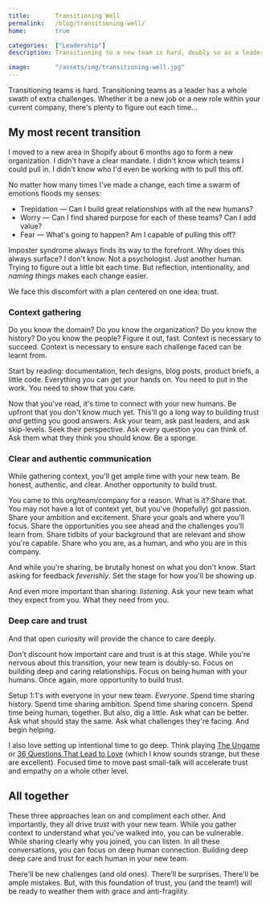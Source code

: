```yaml
---
title:       Transitioning Well
permalink:   /blog/transitioning-well/
home:        true

categories:  ["Leadership"]
description: Transitioning to a new team is hard, doubly so as a leader.

image:       "/assets/img/transitioning-well.jpg"
---
```


Transitioning teams is hard. Transitioning teams as a leader has a whole swath of extra challenges. Whether it be a new job or a new role within your current company, there's plenty to figure out each time&hellip;

## My most recent transition

I moved to a new area in Shopify about 6 months ago to form a new organization. I didn't have a clear mandate. I didn't know which teams I could pull in. I didn't know who I'd even be working with to pull this off.

No matter how many times I've made a change, each time a swarm of emotions floods my senses:

- Trepidation — Can I build great relationships with all the new humans?
- Worry — Can I find shared purpose for each of these teams? Can I add value?
- Fear — What's going to happen? Am I capable of pulling this off?

Imposter syndrome always finds its way to the forefront. Why does this always surface? I don't know. Not a psychologist. Just another human. Trying to figure out a little bit each time. But reflection, intentionality, and _naming things_ makes each change easier.

We face this discomfort with a plan centered on one idea: trust.

### Context gathering

Do you know the domain? Do you know the organization? Do you know the history? Do you know the people? Figure it out, fast. Context is necessary to succeed. Context is necessary to ensure each challenge faced can be learnt from.

Start by reading: documentation, tech designs, blog posts, product briefs, a little code. Everything you can get your hands on. You need to put in the work. You need to show that you care.

Now that you've read, it's time to connect with your new humans. Be upfront that you don't know much yet. This'll go a long way to building trust _and_ getting you good answers. Ask your team, ask past leaders, and ask skip-levels. Seek their perspective. Ask every question you can think of. Ask them what they think you should know. Be a sponge.

### Clear and authentic communication

While gathering context, you'll get ample time with your new team. Be honest, authentic, and clear. Another opportunity to build trust.

You came to this org/team/company for a reason. What is it? Share that. You may not have a lot of context yet, but you've (hopefully) got passion. Share your ambition and excitement. Share your goals and where you'll focus. Share the opportunities you see ahead and the challenges you'll learn from. Share tidbits of your background that are relevant and show you're capable. Share who you are, as a human, and who you are in this company.

And while you're sharing, be brutally honest on what you don't know. Start asking for feedback _feverishly_. Set the stage for how you'll be showing up.

And even more important than sharing: _listening_. Ask your new team what they expect from you. What they need from you.

### Deep care and trust

And that open curiosity will provide the chance to care deeply.

Don't discount how important care and trust is at this stage. While you're nervous about this transition, your new team is doubly-so. Focus on building deep and caring relationships. Focus on being human with your humans. Once again, more opportunity to build trust.

Setup 1:1's with everyone in your new team. _Everyone_. Spend time sharing history. Spend time sharing ambition. Spend time sharing concern. Spend time being human, together. But also, dig a little. Ask what can be better. Ask what should stay the same. Ask what challenges they're facing. And begin helping.

I also love setting up intentional time to go deep. Think playing [The Ungame](https://en.wikipedia.org/wiki/The_Ungame) or [36 Questions That Lead to Love](https://www.nytimes.com/2015/01/09/style/no-37-big-wedding-or-small.html) (which I know sounds strange, but these are excellent). Focused time to move past small-talk will accelerate trust and empathy on a whole other level.

## All together

These three approaches lean on and compliment each other. And importantly, they all drive _trust_ with your new team. While you gather context to understand what you've walked into, you can be vulnerable. While sharing clearly why you joined, you can listen. In all these conversations, you can focus on deep human connection. Building deep deep care and trust for each human in your new team.

There'll be new challenges (and old ones). There'll be surprises. There'll be ample mistakes. But, with this foundation of trust, you (and the team!) will be ready to weather them with grace and anti-fragility.
